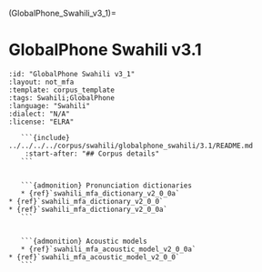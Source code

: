 
(GlobalPhone_Swahili_v3_1)=
# GlobalPhone Swahili v3.1

``````{corpus} GlobalPhone Swahili v3.1
:id: "GlobalPhone Swahili v3_1"
:layout: not_mfa
:template: corpus_template
:tags: Swahili;GlobalPhone
:language: "Swahili"
:dialect: "N/A"
:license: "ELRA"

   ```{include} ../../../../corpus/swahili/globalphone_swahili/3.1/README.md
    :start-after: "## Corpus details"
   ```


   ```{admonition} Pronunciation dictionaries
   * {ref}`swahili_mfa_dictionary_v2_0_0a`
* {ref}`swahili_mfa_dictionary_v2_0_0`
* {ref}`swahili_mfa_dictionary_v2_0_0a`
   ```


   ```{admonition} Acoustic models
   * {ref}`swahili_mfa_acoustic_model_v2_0_0a`
* {ref}`swahili_mfa_acoustic_model_v2_0_0`
   ```
``````
